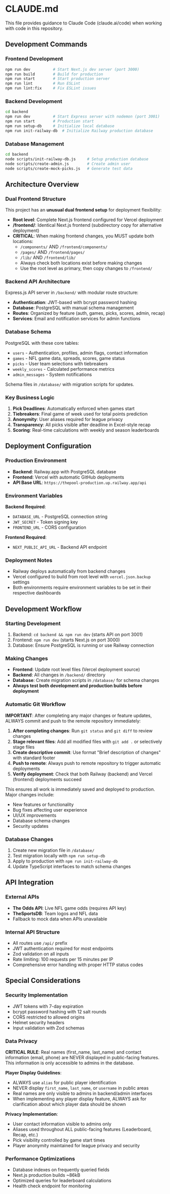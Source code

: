 # CLAUDE.md

This file provides guidance to Claude Code (claude.ai/code) when working with code in this repository.

## Development Commands

### Frontend Development
```bash
npm run dev          # Start Next.js dev server (port 3000)
npm run build        # Build for production
npm run start        # Start production server
npm run lint         # Run ESLint
npm run lint:fix     # Fix ESLint issues
```

### Backend Development
```bash
cd backend
npm run dev          # Start Express server with nodemon (port 3001)
npm run start        # Production start
npm run setup-db     # Initialize local database
npm run init-railway-db  # Initialize Railway production database
```

### Database Management
```bash
cd backend
node scripts/init-railway-db.js     # Setup production database
node scripts/create-admin.js        # Create admin user
node scripts/create-mock-picks.js   # Generate test data
```

## Architecture Overview

### Dual Frontend Structure
This project has an **unusual dual frontend setup** for deployment flexibility:
- **Root level**: Complete Next.js frontend configured for Vercel deployment
- **/frontend/**: Identical Next.js frontend (subdirectory copy for alternative deployment)
- **CRITICAL**: When making frontend changes, you MUST update both locations:
  - `/components/` AND `/frontend/components/`
  - `/pages/` AND `/frontend/pages/`
  - `/lib/` AND `/frontend/lib/`
  - Always check both locations exist before making changes
  - Use the root level as primary, then copy changes to `/frontend/`

### Backend API Architecture
Express.js API server in `/backend/` with modular route structure:
- **Authentication**: JWT-based with bcrypt password hashing
- **Database**: PostgreSQL with manual schema management
- **Routes**: Organized by feature (auth, games, picks, scores, admin, recap)
- **Services**: Email and notification services for admin functions

### Database Schema
PostgreSQL with these core tables:
- `users` - Authentication, profiles, admin flags, contact information
- `games` - NFL game data, spreads, scores, game status
- `picks` - User team selections with tiebreakers
- `weekly_scores` - Calculated performance metrics
- `admin_messages` - System notifications

Schema files in `/database/` with migration scripts for updates.

### Key Business Logic
1. **Pick Deadlines**: Automatically enforced when games start
2. **Tiebreakers**: Final game of week used for total points prediction
3. **Anonymity**: User aliases required for league privacy
4. **Transparency**: All picks visible after deadline in Excel-style recap
5. **Scoring**: Real-time calculations with weekly and season leaderboards

## Deployment Configuration

### Production Environment
- **Backend**: Railway.app with PostgreSQL database
- **Frontend**: Vercel with automatic GitHub deployments
- **API Base URL**: `https://thepool-production.up.railway.app/api`

### Environment Variables
**Backend Required**:
- `DATABASE_URL` - PostgreSQL connection string
- `JWT_SECRET` - Token signing key
- `FRONTEND_URL` - CORS configuration

**Frontend Required**:
- `NEXT_PUBLIC_API_URL` - Backend API endpoint

### Deployment Notes
- Railway deploys automatically from backend changes
- Vercel configured to build from root level with `vercel.json.backup` settings
- Both environments require environment variables to be set in their respective dashboards

## Development Workflow

### Starting Development
1. Backend: `cd backend && npm run dev` (starts API on port 3001)
2. Frontend: `npm run dev` (starts Next.js on port 3000)
3. Database: Ensure PostgreSQL is running or use Railway connection

### Making Changes
- **Frontend**: Update root level files (Vercel deployment source)
- **Backend**: All changes in `/backend/` directory
- **Database**: Create migration scripts in `/database/` for schema changes
- **Always test both development and production builds before deployment**

### Automatic Git Workflow
**IMPORTANT**: After completing any major changes or feature updates, ALWAYS commit and push to the remote repository immediately:

1. **After completing changes**: Run `git status` and `git diff` to review changes
2. **Stage relevant files**: Add all modified files with `git add .` or selectively stage files
3. **Create descriptive commit**: Use format "Brief description of changes" with standard footer
4. **Push to remote**: Always push to remote repository to trigger automatic deployments
5. **Verify deployment**: Check that both Railway (backend) and Vercel (frontend) deployments succeed

This ensures all work is immediately saved and deployed to production. Major changes include:
- New features or functionality
- Bug fixes affecting user experience
- UI/UX improvements
- Database schema changes
- Security updates

### Database Changes
1. Create new migration file in `/database/`
2. Test migration locally with `npm run setup-db`
3. Apply to production with `npm run init-railway-db`
4. Update TypeScript interfaces to match schema changes

## API Integration

### External APIs
- **The Odds API**: Live NFL game odds (requires API key)
- **TheSportsDB**: Team logos and NFL data
- Fallback to mock data when APIs unavailable

### Internal API Structure
- All routes use `/api/` prefix
- JWT authentication required for most endpoints
- Zod validation on all inputs
- Rate limiting: 100 requests per 15 minutes per IP
- Comprehensive error handling with proper HTTP status codes

## Special Considerations

### Security Implementation
- JWT tokens with 7-day expiration
- bcrypt password hashing with 12 salt rounds
- CORS restricted to allowed origins
- Helmet security headers
- Input validation with Zod schemas

### Data Privacy
**CRITICAL RULE**: Real names (first_name, last_name) and contact information (email, phone) are NEVER displayed in public-facing features. This information is only accessible to admins in the database.

**Player Display Guidelines**:
- ALWAYS use `alias` for public player identification
- NEVER display `first_name`, `last_name`, or `username` in public areas
- Real names are only visible to admins in backend/admin interfaces
- When implementing any player display feature, ALWAYS ask for clarification about which player data should be shown

**Privacy Implementation**:
- User contact information visible to admins only
- Aliases used throughout ALL public-facing features (Leaderboard, Recap, etc.)
- Pick visibility controlled by game start times
- Player anonymity maintained for league privacy and security

### Performance Optimizations
- Database indexes on frequently queried fields
- Next.js production builds ~86kB
- Optimized queries for leaderboard calculations
- Health check endpoint for monitoring